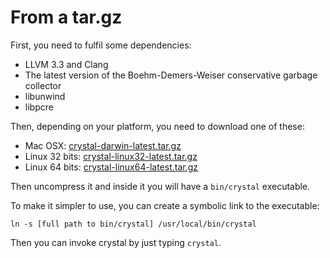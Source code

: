 # From a tar.gz

First, you need to fulfil some dependencies:

* LLVM 3.3 and Clang
* The latest version of the Boehm-Demers-Weiser conservative garbage collector
* libunwind
* libpcre

Then, depending on your platform, you need to download one of these:

* Mac OSX: [crystal-darwin-latest.tar.gz](http://crystal-lang.s3.amazonaws.com/crystal-darwin-latest.tar.gz)
* Linux 32 bits: [crystal-linux32-latest.tar.gz](http://crystal-lang.s3.amazonaws.com/crystal-linux32-latest.tar.gz)
* Linux 64 bits: [crystal-linux64-latest.tar.gz](http://crystal-lang.s3.amazonaws.com/crystal-linux64-latest.tar.gz)

Then uncompress it and inside it you will have a `bin/crystal` executable.

To make it simpler to use, you can create a symbolic link to the executable:

`ln -s [full path to bin/crystal] /usr/local/bin/crystal`

Then you can invoke crystal by just typing `crystal`.
